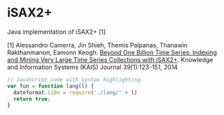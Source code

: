 # iSAX2+
Java implementation of iSAX2+ [1]


[1] Alessandro Camerra, Jin Shieh, Themis Palpanas, Thanawin Rakthanmanon, Eamonn Keogh. [Beyond One Billion Time Series: Indexing and Mining Very Large Time Series Collections with iSAX2+](http://www.mi.parisdescartes.fr/~themisp/publications/kais14-isax2plus.pdf). Knowledge and Information Systems (KAIS) Journal 39(1):123-151, 2014 



```js
// Javascript code with syntax highlighting.
var fun = function lang(l) {
  dateformat.i18n = require('./lang/' + l)
  return true;
}
```
